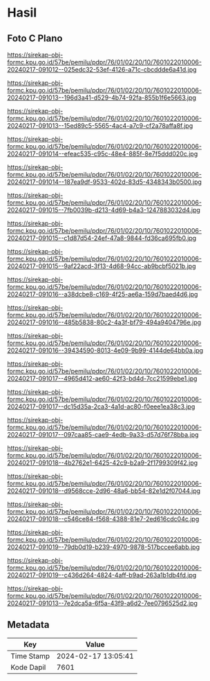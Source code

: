 # Hasil

## Foto C Plano

https://sirekap-obj-formc.kpu.go.id/57be/pemilu/pdpr/76/01/02/20/10/7601022010006-20240217-091012--025edc32-53ef-4126-a71c-cbcddde6a41d.jpg

https://sirekap-obj-formc.kpu.go.id/57be/pemilu/pdpr/76/01/02/20/10/7601022010006-20240217-091013--196d3a41-d529-4b74-92fa-855b1f6e5663.jpg

https://sirekap-obj-formc.kpu.go.id/57be/pemilu/pdpr/76/01/02/20/10/7601022010006-20240217-091013--15ed89c5-5565-4ac4-a7c9-cf2a78affa8f.jpg

https://sirekap-obj-formc.kpu.go.id/57be/pemilu/pdpr/76/01/02/20/10/7601022010006-20240217-091014--efeac535-c95c-48e4-885f-8e7f5ddd020c.jpg

https://sirekap-obj-formc.kpu.go.id/57be/pemilu/pdpr/76/01/02/20/10/7601022010006-20240217-091014--187ea9df-9533-402d-83d5-4348343b0500.jpg

https://sirekap-obj-formc.kpu.go.id/57be/pemilu/pdpr/76/01/02/20/10/7601022010006-20240217-091015--7fb0039b-d213-4d69-b4a3-1247883032d4.jpg

https://sirekap-obj-formc.kpu.go.id/57be/pemilu/pdpr/76/01/02/20/10/7601022010006-20240217-091015--c1d87d54-24ef-47a8-9844-fd36ca695fb0.jpg

https://sirekap-obj-formc.kpu.go.id/57be/pemilu/pdpr/76/01/02/20/10/7601022010006-20240217-091015--9af22acd-3f13-4d68-94cc-ab9bcbf5021b.jpg

https://sirekap-obj-formc.kpu.go.id/57be/pemilu/pdpr/76/01/02/20/10/7601022010006-20240217-091016--a38dcbe8-c169-4f25-ae6a-159d7baed4d6.jpg

https://sirekap-obj-formc.kpu.go.id/57be/pemilu/pdpr/76/01/02/20/10/7601022010006-20240217-091016--485b5838-80c2-4a3f-bf79-494a9404796e.jpg

https://sirekap-obj-formc.kpu.go.id/57be/pemilu/pdpr/76/01/02/20/10/7601022010006-20240217-091016--39434590-8013-4e09-9b99-4144de64bb0a.jpg

https://sirekap-obj-formc.kpu.go.id/57be/pemilu/pdpr/76/01/02/20/10/7601022010006-20240217-091017--4965d412-ae60-42f3-bd4d-7cc21599ebe1.jpg

https://sirekap-obj-formc.kpu.go.id/57be/pemilu/pdpr/76/01/02/20/10/7601022010006-20240217-091017--dc15d35a-2ca3-4a1d-ac80-f0eee1ea38c3.jpg

https://sirekap-obj-formc.kpu.go.id/57be/pemilu/pdpr/76/01/02/20/10/7601022010006-20240217-091017--097caa85-cae9-4edb-9a33-d57d76f78bba.jpg

https://sirekap-obj-formc.kpu.go.id/57be/pemilu/pdpr/76/01/02/20/10/7601022010006-20240217-091018--4b2762e1-6425-42c9-b2a9-2f1799309f42.jpg

https://sirekap-obj-formc.kpu.go.id/57be/pemilu/pdpr/76/01/02/20/10/7601022010006-20240217-091018--d9568cce-2d96-48a6-bb54-82e1d2f07044.jpg

https://sirekap-obj-formc.kpu.go.id/57be/pemilu/pdpr/76/01/02/20/10/7601022010006-20240217-091018--c546ce84-f568-4388-81e7-2ed616cdc04c.jpg

https://sirekap-obj-formc.kpu.go.id/57be/pemilu/pdpr/76/01/02/20/10/7601022010006-20240217-091019--79db0d19-b239-4970-9878-517bccee6abb.jpg

https://sirekap-obj-formc.kpu.go.id/57be/pemilu/pdpr/76/01/02/20/10/7601022010006-20240217-091019--c436d264-4824-4aff-b9ad-263a1b1db4fd.jpg

https://sirekap-obj-formc.kpu.go.id/57be/pemilu/pdpr/76/01/02/20/10/7601022010006-20240217-091013--7e2dca5a-6f5a-43f9-a6d2-7ee0796525d2.jpg


## Metadata

| Key        | Value               |
| ---------- | ------------------- |
| Time Stamp | 2024-02-17 13:05:41 |
| Kode Dapil | 7601                |



